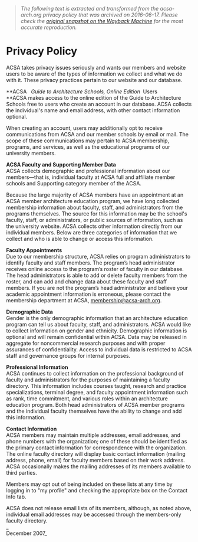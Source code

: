 > *The following text is extracted and transformed from the acsa-arch.org privacy policy that was archived on 2016-06-17. Please check the [original snapshot on the Wayback Machine](https://web.archive.org/web/20160617163031id_/http%3A//www.acsa-arch.org/privacy-policy) for the most accurate reproduction.*

# Privacy Policy

ACSA takes privacy issues seriously and wants our members and website users to be aware of the types of information we collect and what we do with it. These privacy practices pertain to our website and our database.

**ACSA   _Guide to Architecture Schools, Online Edition_  Users  
**ACSA makes access to the online edition of the Guide to Architecture Schools free to users who create an account in our database. ACSA collects the individual's name and email address, with other contact information optional. 

When creating an account, users may additionally opt to receive communications from ACSA and our member schools by email or mail. The scope of these communications may pertain to ACSA membership, programs, and services, as well as the educational programs of our university members. 

**ACSA Faculty and Supporting Member Data**  
ACSA collects demographic and professional information about our members—that is, individual faculty at ACSA full and affiliate member schools and Supporting category member of the ACSA. 

Because the large majority of ACSA members have an appointment at an ACSA member architecture education program, we have long collected membership information about faculty, staff, and administrators from the programs themselves. The source for this information may be the school's faculty, staff, or administrators, or public sources of information, such as the university website. ACSA collects other information directly from our individual members. Below are three categories of information that we collect and who is able to change or access this information.

**Faculty Appointments**  
Due to our membership structure, ACSA relies on program administrators to identify faculty and staff members. The program’s head administrator receives online access to the program’s roster of faculty in our database. The head administrators is able to add or delete faculty members from the roster, and can add and change data about these faculty and staff members. If you are not the program’s head administrator and believe your academic appointment information is erroneous, please contact the membership department at ACSA, membership@acsa-arch.org.

**Demographic Data**  
Gender is the only demographic information that an architecture education program can tell us about faculty, staff, and administrators. ACSA would like to collect information on gender and ethnicity. Demographic information is optional and will remain confidential within ACSA. Data may be released in aggregate for noncommercial research purposes and with proper assurances of confidentiality. Access to individual data is restricted to ACSA staff and governance groups for internal purposes. 

**Professional Information**  
ACSA continues to collect information on the professional background of faculty and administrators for the purposes of maintaining a faculty directory. This information includes courses taught, research and practice specializations, terminal degree, and faculty appointment information such as rank, time commitment, and various roles within an architecture education program. Both head administrators of ACSA member programs and the individual faculty themselves have the ability to change and add this information.

**Contact Information**  
ACSA members may maintain multiple addresses, email addresses, and phone numbers with the organization; one of these should be identified as the primary contact information for correspondence with the organization. The online faculty directory will display basic contact information (mailing address, phone, email) for faculty members based on their work address.   
ACSA occasionally makes the mailing addresses of its members available to third parties. 

Members may opt out of being included on these lists at any time by logging in to "my profile" and checking the appropriate box on the Contact Info tab. 

ACSA does not release email lists of its members, although, as noted above, individual email addresses may be accessed through the members-only faculty directory.   
_  
December 2007_
